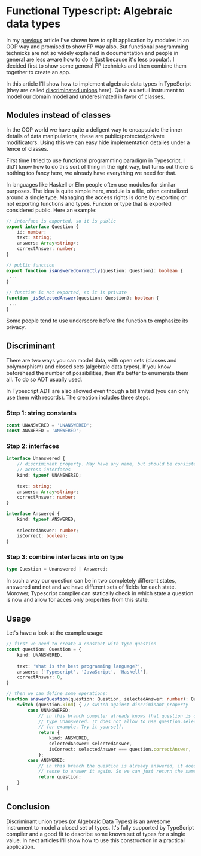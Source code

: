 # Functional Typescript: Algebraic data types

In my [previous](/001_modularized_frontend.md) article I've shown how to
split application by modules in an OOP way and promised to show FP way
also. But functional programming technicks are not so widely explained
in documentation and people in general are less aware how to do it
(just because it's less popular). I decided first to show some general
FP technicks and then combine them together to create an app.

In this article I'll show how to implement algebraic data types in
TypeScript (they are called
[discriminated
unions](https://www.typescriptlang.org/docs/handbook/advanced-types.html#discriminated-unions)
here). Quite a usefull instrument to model our domain model and 
underesimated in favor of classes.

## Modules instead of classes

In the OOP world we have quite a deligent way to encapsulate the
inner details of data manipulations, these are public/protected/private 
modificators. Using this we can easy hide implementation detailes under
a fence of classes.

First time I tried to use functional programming paradigm in Typescript,
I did't know how to do this sort of thing in the right way, but turns out
there is nothing too fancy here, we already have everything we need for
that.

In languages like Haskell or Elm people often use modules for similar purposes.
The idea is quite simple here, module is a file, often centralized around a
single type. Managing the access rights is done by exporting or not
exporting functions and types. Funcion or type that is exported considered
public.
Here an example:

```typescript
// interface is exported, so it is public
export interface Question { 
    id: number;
    text: string;
    answers: Array<string>;
    correctAnswer: number;
}

// public function
export function isAnsweredCorrectly(question: Question): boolean {
 ...
}

// function is not exported, so it is private
function _isSelectedAnswer(question: Question): boolean {
 ...
}

```

Some people tend to use underscore before the function to emphasize its privacy.

## Discriminant

There are two ways you can model data, with open sets (classes and polymorphism)
and closed sets (algebraic data types). If you know beforehead the number of
possibilities, then it's better to enumerate them all. To do so ADT usually
used.

In Typescript ADT are also allowed even though a bit limited (you can only use
them with records). The creation includes three steps.

### Step 1: string constants

```typescript
const UNANSWERED = 'UNANSWERED';
const ANSWERED = 'ANSWERED';
```

### Step 2: interfaces

```typescript
interface Unanswered {
    // discriminant property. May have any name, but should be consistent
    // across interfaces
    kind: typeof UNANSWERED; 
    
    text: string;
    answers: Array<string>;
    correctAnswer: number;
}

interface Answered {
    kind: typeof ANSWERED;
    
    selectedAnswer: number;
    isCorrect: boolean;
}
```

### Step 3: combine interfaces into on type

```typescript
type Question = Unanswered | Answered;
```

In such a way our question can be in two completely different states, answered
and not and we have different sets of fields for each state. Morower, Typescript
compiler can statically check in which state a question is now and allow for
acces only properties from this state.

## Usage

Let's have a look at the example usage:

```typescript
// first we need to create a constant with type question
const question: Question = {
    kind: UNANSWERED,
    
    text: 'What is the best programming language?',
    answers: ['Typescript', 'JavaScript', 'Haskell'],
    correctAnswer: 0,
}

// then we can define some operations:
function answerQuestion(question: Question, selectedAnswer: number): Question {
    switch (question.kind) { // switch against discriminant property
        case UNANSWERED: 
            // in this branch compiler already knows that question is of
            // type Unanswered. It does not allow to use question.selectedAnswer
            // for example. Try it yourself.
            return {
                kind: ANSWERED,
                selectedAnswer: selectedAnswer,
                isCorrect: selectedAnswer === question.correctAnswer,
            };
        case ANSWERED:
            // in this branch the question is already answered, it doesn't make
            // sense to answer it again. So we can just return the same question
            return question;
    }
}
```

## Conclusion

Discriminant union types (or Algebraic Data Types) is an awesome instrument to
model a closed set of types. It's fully supported by TypeScript compiler
and a good fit to describe some known set of types for a single value. In next
articles I'll show how to use this construction in a practical application.
